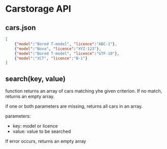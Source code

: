 # Carstorage API

## cars.json
```json
[
    {"model":"Bored T-model", "licence":"ABC-1"},
    {"model":"Nova", "licence":"XYZ-123"},
    {"model":"Bored T-model", "licence":"GTF-10"},
    {"model":"XCT", "licence":"B-1"}
]
```

## **search(key, value)**

function returns an array of cars matching yhe given criterion. If no match, returns an empty array.

if one or both parameters are missing, returns all cars in an array.

parameters:
-   key: model or licence
-   value: value to be searched

If error occurs, returns an empty array